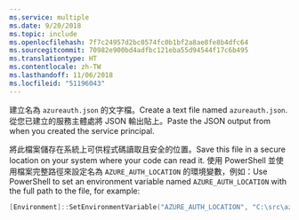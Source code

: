 ```yaml
---
ms.service: multiple
ms.date: 9/20/2018
ms.topic: include
ms.openlocfilehash: 7f7c24957d2bc0574fc0b1bf2a8ae8fe8b4dfc64
ms.sourcegitcommit: 70982e900bd4adfbc121eba55d94544f17c6b495
ms.translationtype: HT
ms.contentlocale: zh-TW
ms.lasthandoff: 11/06/2018
ms.locfileid: "51196043"
---
```

<span data-ttu-id="f535e-101">建立名為 `azureauth.json` 的文字檔。</span><span class="sxs-lookup"><span data-stu-id="f535e-101">Create a text file named `azureauth.json`.</span></span> <span data-ttu-id="f535e-102">從您已建立的服務主體處將 JSON 輸出貼上。</span><span class="sxs-lookup"><span data-stu-id="f535e-102">Paste the JSON output from when you created the service principal.</span></span>

<span data-ttu-id="f535e-103">將此檔案儲存在系統上可供程式碼讀取且安全的位置。</span><span class="sxs-lookup"><span data-stu-id="f535e-103">Save this file in a secure location on your system where your code can read it.</span></span> <span data-ttu-id="f535e-104">使用 PowerShell 並使用檔案完整路徑來設定名為 `AZURE_AUTH_LOCATION` 的環境變數，例如：</span><span class="sxs-lookup"><span data-stu-id="f535e-104">Use PowerShell to set an environment variable named `AZURE_AUTH_LOCATION` with the full path to the file, for example:</span></span>

```powershell
[Environment]::SetEnvironmentVariable("AZURE_AUTH_LOCATION", "C:\src\azureauth.json", "User")
```
